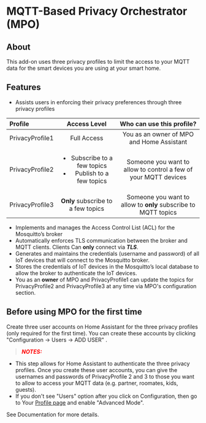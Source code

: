 # MQTT-Based Privacy Orchestrator (MPO)
## About
This add-on uses three privacy profiles to limit the access to your MQTT data for the smart devices you are using at your smart home. 
## Features
* Assists users in enforcing their privacy preferences through three privacy profiles

| Profile       | Access Level     | Who can use this profile? |
| :------------- | :----------: | :----------: |
|  PrivacyProfile1 | Full Access   | You as an owner of MPO and Home Assistant |
| PrivacyProfile2   | <ul><li>Subscribe to a few topics</li><li>Publish to a few topics</li></ul> | Someone you want to allow to control a few of your MQTT devices |
| PrivacyProfile3   | **Only** subscribe to a few topics | Someone you want to allow to **only** subscribe to MQTT topics |
* Implements and manages the Access Control List (ACL) for the Mosquitto’s broker
* Automatically enforces TLS communication between the broker and MQTT clients. Clients Can **only** connect via ___TLS___.
* Generates and maintains the credentials (username and password) of all IoT devices that will connect to the Mosquitto broker.
* Stores the credentials of IoT devices in the Mosquitto’s local database to allow the broker to authenticate the IoT devices.
* You as an **owner** of MPO and PrivacyProfile1 can update the topics for PrivacyProfile2 and PrivacyProfile3 at any time via MPO's configuration section.



## Before using MPO for the first time
Create three user accounts on Home Assistant for the three privacy profiles (only required for the first time).  You can create these accounts by clicking "Configuration &#8594; Users &#8594; ADD USER" .


> <span style="color:red">**_NOTES:_**</span>
 * This step allows for Home Assistant to authenticate the three privacy profiles. Once you create these user accounts, you can give the usernames and passwords of PrivacyProfile 2 and 3 to those you want to allow to access your MQTT data (e.g. partner, roomates, kids, guests). 
 * If you don't see "Users" option after you click on Configuration, then go to Your [Profile page](http://homeassistant.local:8123/profile) and enable "Advanced Mode".

See Documentation for more details. 